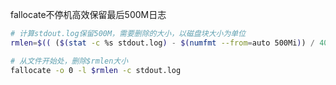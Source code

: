 fallocate不停机高效保留最后500M日志

```bash
# 计算stdout.log保留500M，需要删除的大小，以磁盘块大小为单位
rmlen=$(( ($(stat -c %s stdout.log) - $(numfmt --from=auto 500Mi)) / 4096 * 4096 ))

# 从文件开始处，删除$rmlen大小
fallocate -o 0 -l $rmlen -c stdout.log
```
